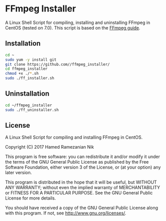 # FFmpeg Installer

A Linux Shell Script for compiling, installing and uninstalling FFmpeg in CentOS (tested on 7.0). This script is based on the [FFmpeg guide](https://trac.ffmpeg.org/wiki/CompilationGuide/Centos).


## Installation

````sh
cd ~
sudo yum -y install git
git clone https://github.com//ffmpeg_installer/
cd ffmpeg_installer
chmod +x ./*.sh
sudo ./ff_installer.sh
````

## Uninstallation

````sh
cd ~/ffmpeg_installer
sudo ./ff_uninstaller.sh
````

## License

A Linux Shell Script for compiling and installing FFmpeg in CentOS.

Copyright (C) 2017 Hamed Ramezanian Nik

This program is free software: you can redistribute it and/or modify
it under the terms of the GNU General Public License as published by
the Free Software Foundation, either version 3 of the License, or
(at your option) any later version.

This program is distributed in the hope that it will be useful,
but WITHOUT ANY WARRANTY; without even the implied warranty of
MERCHANTABILITY or FITNESS FOR A PARTICULAR PURPOSE.  See the
GNU General Public License for more details.

You should have received a copy of the GNU General Public License
along with this program.  If not, see <http://www.gnu.org/licenses/>.
